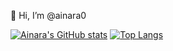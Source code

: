 👋 Hi, I’m @ainara0
<!---
ainara0/ainara0 is a ✨ special ✨ repository because its `README.md` (this file) appears on your GitHub profile.
You can click the Preview link to take a look at your changes.
--->

[![Ainara's GitHub stats](https://github-readme-stats.vercel.app/api?username=Ainara0)](https://github.com/Ainara0/github-readme-stats)
[![Top Langs](https://github-readme-stats.vercel.app/api/top-langs/?username=Ainara0&layout=compact&theme=vision-friendly-dark)](https://github.com/Ainara0/github-readme-stats)
